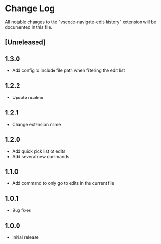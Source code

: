 # Change Log

All notable changes to the "vscode-navigate-edit-history" extension will be documented in this file.

## [Unreleased]

## 1.3.0

- Add config to include file path when filtering the edit list

## 1.2.2

- Update readme

## 1.2.1

- Change extension name

## 1.2.0

- Add quick pick list of edits
- Add several new commands

## 1.1.0

- Add command to only go to edits in the current file

## 1.0.1

- Bug fixes

## 1.0.0

- Initial release
